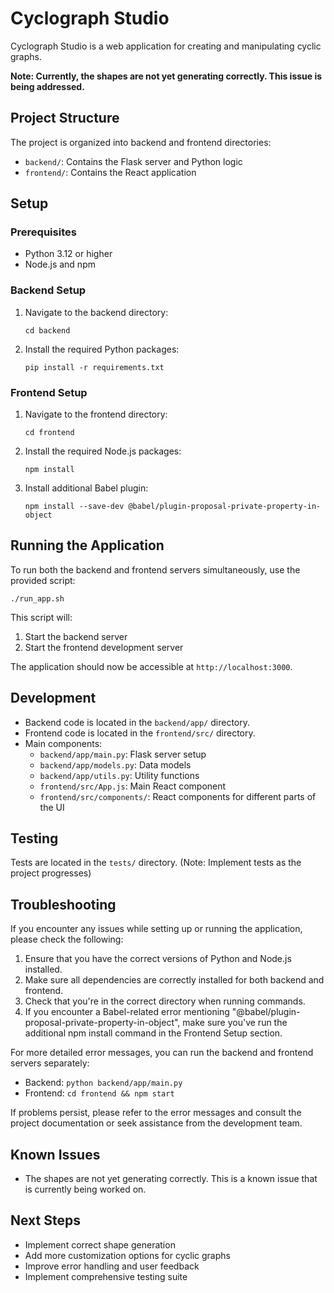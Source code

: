 # Cyclograph Studio

Cyclograph Studio is a web application for creating and manipulating cyclic graphs.

**Note: Currently, the shapes are not yet generating correctly. This issue is being addressed.**

## Project Structure

The project is organized into backend and frontend directories:

- `backend/`: Contains the Flask server and Python logic
- `frontend/`: Contains the React application

## Setup

### Prerequisites

- Python 3.12 or higher
- Node.js and npm

### Backend Setup

1. Navigate to the backend directory:
   ```
   cd backend
   ```

2. Install the required Python packages:
   ```
   pip install -r requirements.txt
   ```

### Frontend Setup

1. Navigate to the frontend directory:
   ```
   cd frontend
   ```

2. Install the required Node.js packages:
   ```
   npm install
   ```

3. Install additional Babel plugin:
   ```
   npm install --save-dev @babel/plugin-proposal-private-property-in-object
   ```

## Running the Application

To run both the backend and frontend servers simultaneously, use the provided script:

```
./run_app.sh
```

This script will:
1. Start the backend server
2. Start the frontend development server

The application should now be accessible at `http://localhost:3000`.

## Development

- Backend code is located in the `backend/app/` directory.
- Frontend code is located in the `frontend/src/` directory.
- Main components:
  - `backend/app/main.py`: Flask server setup
  - `backend/app/models.py`: Data models
  - `backend/app/utils.py`: Utility functions
  - `frontend/src/App.js`: Main React component
  - `frontend/src/components/`: React components for different parts of the UI

## Testing

Tests are located in the `tests/` directory. (Note: Implement tests as the project progresses)

## Troubleshooting

If you encounter any issues while setting up or running the application, please check the following:

1. Ensure that you have the correct versions of Python and Node.js installed.
2. Make sure all dependencies are correctly installed for both backend and frontend.
3. Check that you're in the correct directory when running commands.
4. If you encounter a Babel-related error mentioning "@babel/plugin-proposal-private-property-in-object", make sure you've run the additional npm install command in the Frontend Setup section.

For more detailed error messages, you can run the backend and frontend servers separately:

- Backend: `python backend/app/main.py`
- Frontend: `cd frontend && npm start`

If problems persist, please refer to the error messages and consult the project documentation or seek assistance from the development team.

## Known Issues

- The shapes are not yet generating correctly. This is a known issue that is currently being worked on.

## Next Steps

- Implement correct shape generation
- Add more customization options for cyclic graphs
- Improve error handling and user feedback
- Implement comprehensive testing suite
